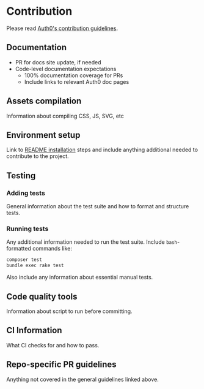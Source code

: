 # Contribution

Please read [Auth0's contribution guidelines](https://github.com/auth0/open-source-template/blob/master/GENERAL-CONTRIBUTING.md).

## Documentation

- PR for docs site update, if needed
- Code-level documentation expectations
	- 100% documentation coverage for PRs
	- Include links to relevant Auth0 doc pages

## Assets compilation

Information about compiling CSS, JS, SVG, etc

## Environment setup

Link to [README installation](README.md#installation) steps and include anything additional needed to contribute to the project.

## Testing


### Adding tests

General information about the test suite and how to format and structure tests. 

### Running tests

Any additional information needed to run the test suite. Include `bash`-formatted commands like:

```bash
composer test
bundle exec rake test
```

Also include any information about essential manual tests. 

## Code quality tools

Information about script to run before committing.

## CI Information

What CI checks for and how to pass.

## Repo-specific PR guidelines

Anything not covered in the general guidelines linked above.
